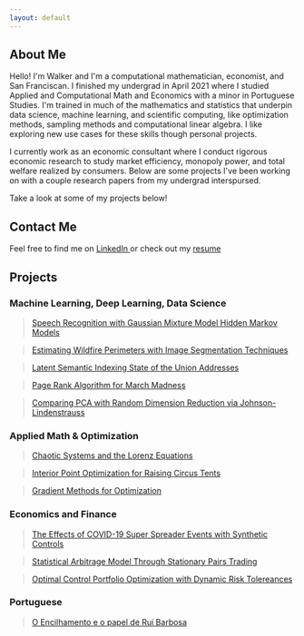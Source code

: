 ```yaml
---
layout: default
---
```


## About Me 

Hello! I'm Walker and I'm a computational mathematician, economist, and San Franciscan. I finished my undergrad in April 2021 where I studied Applied and Computational Math and Economics with a minor in Portuguese Studies. I'm trained in much of the mathematics and statistics that underpin data science, machine learning, and scientific computing, like optimization methods, sampling methods and computational linear algebra. I like exploring new use cases for these skills though personal projects.   

I currently work as an economic consultant where I conduct rigorous economic research to study market efficiency, monopoly power, and total welfare realized by consumers. Below are some projects I've been working on with a couple research papers from my undergrad interspursed. 

Take a look at some of my projects below!

## Contact Me 

<p>Feel free to find me on <a href="https://www.linkedin.com/in/walker-hughes/">LinkedIn </a> or check out my <a href="./Hughes, Walker.pdf">resume</a></p>

## Projects  

### Machine Learning, Deep Learning, Data Science  

> [Speech Recognition with Gaussian Mixture Model Hidden Markov Models](./speech_recognition.html)

> [Estimating Wildfire Perimeters with Image Segmentation Techniques](./wildfire_perimeters.html)   

> [Latent Semantic Indexing State of the Union Addresses](./lsi.html) 

> [Page Rank Algorithm for March Madness](./page_rank.html)  

> [Comparing PCA with Random Dimension Reduction via Johnson-Lindenstrauss](./random_projections.html) 

### Applied Math & Optimization 

> [Chaotic Systems and the Lorenz Equations](./lorenz_equations.html) 

> [Interior Point Optimization for Raising Circus Tents](./interior_point_methods.html)

> [Gradient Methods for Optimization](./gradient_optimization_methods.html) 

### Economics and Finance 

> [The Effects of COVID-19 Super Spreader Events with Synthetic Controls](./synth.html) 

> [Statistical Arbitrage Model Through Stationary Pairs Trading](./pairs_trading.html)  

> <p><a href="./optimal_control_portfolio_opt.pdf">Optimal Control Portfolio Optimization with Dynamic Risk Tolereances</a></p>

### Portuguese 

> <p><a href="./crise_do_encilhamento.pdf">O Encilhamento e o papel de Rui Barbosa</a></p> 

